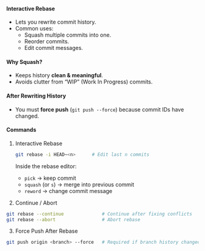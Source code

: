 #### Interactive Rebase
- Lets you rewrite commit history.
- Common uses:
    - Squash multiple commits into one.
    - Reorder commits.
    - Edit commit messages.
#### Why Squash?
- Keeps history **clean & meaningful**.
- Avoids clutter from “WIP” (Work In Progress) commits.
#### After Rewriting History
- You must **force push** (`git push --force`) because commit IDs have changed.
#### Commands
1. Interactive Rebase
	```bash
	git rebase -i HEAD~<n>      # Edit last n commits
    ```
    Inside the rebase editor:

	- `pick` → keep commit
	- `squash` (or `s`) → merge into previous commit
	- `reword` → change commit message
2. Continue / Abort
```bash
git rebase --continue              # Continue after fixing conflicts
git rebase --abort                 # Abort rebase
```
3. Force Push After Rebase
```bash
git push origin <branch> --force   # Required if branch history changed
```
